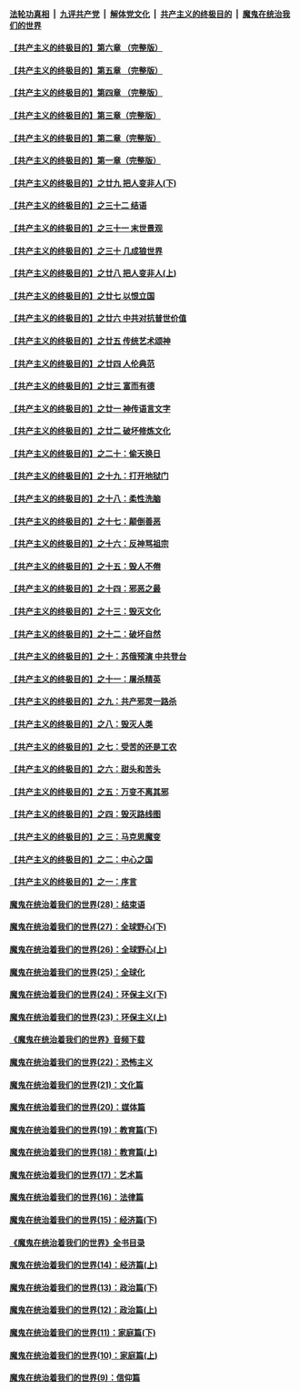 ####  [法轮功真相](../../../../basic/blob/master/README.md?t=10161613) &nbsp;|&nbsp; [九评共产党](../../../../9ping.md/blob/master/README.md?t=10161613) &nbsp;|&nbsp; [解体党文化](../../../../jtdwh.md/blob/master/README.md?t=10161613)  &nbsp;|&nbsp; [共产主义的终极目的](../../../../gczydzjmd.md/blob/master/README.md?t=10161613) &nbsp;|&nbsp; [魔鬼在统治我们的世界](../../../../mgztzwmdsj.md/blob/master/README.md?t=10161613) 

#### [【共产主义的终极目的】第六章 （完整版）](../pages/nsc422/n11428913.md?t=10161613) 

#### [【共产主义的终极目的】第五章 （完整版）](../pages/nsc422/n11428912.md?t=10161613) 

#### [【共产主义的终极目的】第四章 （完整版）](../pages/nsc422/n11428907.md?t=10161613) 

#### [【共产主义的终极目的】第三章（完整版）](../pages/nsc422/n11428848.md?t=10161613) 

#### [【共产主义的终极目的】第二章（完整版）](../pages/nsc422/n11428831.md?t=10161613) 

#### [【共产主义的终极目的】第一章（完整版）](../pages/nsc422/n11417651.md?t=10161613) 

#### [【共产主义的终极目的】之廿九 把人变非人(下)](../pages/nsc422/n11344140.md?t=10161613) 

#### [【共产主义的终极目的】之三十二 结语](../pages/nsc422/n11360535.md?t=10161613) 

#### [【共产主义的终极目的】之三十一 末世景观](../pages/nsc422/n11351129.md?t=10161613) 

#### [【共产主义的终极目的】之三十 几成狼世界](../pages/nsc422/n11348280.md?t=10161613) 

#### [【共产主义的终极目的】之廿八 把人变非人(上)](../pages/nsc422/n11340492.md?t=10161613) 

#### [【共产主义的终极目的】之廿七 以恨立国](../pages/nsc422/n11336944.md?t=10161613) 

#### [【共产主义的终极目的】之廿六 中共对抗普世价值](../pages/nsc422/n11324785.md?t=10161613) 

#### [【共产主义的终极目的】之廿五 传统艺术颂神](../pages/nsc422/n11296396.md?t=10161613) 

#### [【共产主义的终极目的】之廿四 人伦典范](../pages/nsc422/n11296397.md?t=10161613) 

#### [【共产主义的终极目的】之廿三 富而有德](../pages/nsc422/n11283598.md?t=10161613) 

#### [【共产主义的终极目的】之廿一 神传语言文字](../pages/nsc422/n11263265.md?t=10161613) 

#### [【共产主义的终极目的】之廿二 破坏修炼文化](../pages/nsc422/n11245728.md?t=10161613) 

#### [【共产主义的终极目的】之二十：偷天换日](../pages/nsc422/n11238846.md?t=10161613) 

#### [【共产主义的终极目的】之十九：打开地狱门](../pages/nsc422/n11206376.md?t=10161613) 

#### [【共产主义的终极目的】之十八：柔性洗脑](../pages/nsc422/n11199994.md?t=10161613) 

#### [【共产主义的终极目的】之十七：颠倒善恶](../pages/nsc422/n11179782.md?t=10161613) 

#### [【共产主义的终极目的】之十六：反神骂祖宗](../pages/nsc422/n11166798.md?t=10161613) 

#### [【共产主义的终极目的】之十五：毁人不倦](../pages/nsc422/n11166792.md?t=10161613) 

#### [【共产主义的终极目的】之十四：邪恶之最](../pages/nsc422/n11150249.md?t=10161613) 

#### [【共产主义的终极目的】之十三：毁灭文化](../pages/nsc422/n11135227.md?t=10161613) 

#### [【共产主义的终极目的】之十二：破坏自然](../pages/nsc422/n11135214.md?t=10161613) 

#### [【共产主义的终极目的】之十：苏俄预演 中共登台](../pages/nsc422/n11118424.md?t=10161613) 

#### [【共产主义的终极目的】之十一：屠杀精英](../pages/nsc422/n11118442.md?t=10161613) 

#### [【共产主义的终极目的】之九：共产邪灵一路杀](../pages/nsc422/n11114139.md?t=10161613) 

#### [【共产主义的终极目的】之八：毁灭人类](../pages/nsc422/n11108503.md?t=10161613) 

#### [【共产主义的终极目的】之七：受苦的还是工农](../pages/nsc422/n11101809.md?t=10161613) 

#### [【共产主义的终极目的】之六：甜头和苦头](../pages/nsc422/n11096971.md?t=10161613) 

#### [【共产主义的终极目的】之五：万变不离其邪](../pages/nsc422/n11091285.md?t=10161613) 

#### [【共产主义的终极目的】之四：毁灭路线图](../pages/nsc422/n11086284.md?t=10161613) 

#### [【共产主义的终极目的】之三：马克思魔变](../pages/nsc422/n11061941.md?t=10161613) 

#### [【共产主义的终极目的】之二：中心之国](../pages/nsc422/n11047728.md?t=10161613) 

#### [【共产主义的终极目的】之一：序言](../pages/nsc422/n11086077.md?t=10161613) 

#### [魔鬼在统治着我们的世界(28)：结束语](../pages/nsc422/n10936246.md?t=10161613) 

#### [魔鬼在统治着我们的世界(27)：全球野心(下)](../pages/nsc422/n10928319.md?t=10161613) 

#### [魔鬼在统治着我们的世界(26)：全球野心(上)](../pages/nsc422/n10900318.md?t=10161613) 

#### [魔鬼在统治着我们的世界(25)：全球化](../pages/nsc422/n10788205.md?t=10161613) 

#### [魔鬼在统治着我们的世界(24)：环保主义(下)](../pages/nsc422/n10695307.md?t=10161613) 

#### [魔鬼在统治着我们的世界(23)：环保主义(上)](../pages/nsc422/n10688613.md?t=10161613) 

#### [《魔鬼在统治着我们的世界》音频下载](../pages/nsc422/n10635553.md?t=10161613) 

#### [魔鬼在统治着我们的世界(22)：恐怖主义](../pages/nsc422/n10614727.md?t=10161613) 

#### [魔鬼在统治着我们的世界(21)：文化篇](../pages/nsc422/n10597706.md?t=10161613) 

#### [魔鬼在统治着我们的世界(20)：媒体篇](../pages/nsc422/n10586579.md?t=10161613) 

#### [魔鬼在统治着我们的世界(19)：教育篇(下)](../pages/nsc422/n10564808.md?t=10161613) 

#### [魔鬼在统治着我们的世界(18)：教育篇(上)](../pages/nsc422/n10526970.md?t=10161613) 

#### [魔鬼在统治着我们的世界(17)：艺术篇](../pages/nsc422/n10499093.md?t=10161613) 

#### [魔鬼在统治着我们的世界(16)：法律篇](../pages/nsc422/n10485969.md?t=10161613) 

#### [魔鬼在统治着我们的世界(15)：经济篇(下)](../pages/nsc422/n10469975.md?t=10161613) 

#### [《魔鬼在统治着我们的世界》全书目录](../pages/nsc422/n10464261.md?t=10161613) 

#### [魔鬼在统治着我们的世界(14)：经济篇(上)](../pages/nsc422/n10457370.md?t=10161613) 

#### [魔鬼在统治着我们的世界(13)：政治篇(下)](../pages/nsc422/n10448270.md?t=10161613) 

#### [魔鬼在统治着我们的世界(12)：政治篇(上)](../pages/nsc422/n10444576.md?t=10161613) 

#### [魔鬼在统治着我们的世界(11)：家庭篇(下)](../pages/nsc422/n10440961.md?t=10161613) 

#### [魔鬼在统治着我们的世界(10)：家庭篇(上)](../pages/nsc422/n10435448.md?t=10161613) 

#### [魔鬼在统治着我们的世界(9)：信仰篇](../pages/nsc422/n10432159.md?t=10161613) 

